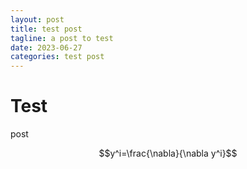 ```yaml
---
layout: post
title: test post
tagline: a post to test
date: 2023-06-27
categories: test post
---
```


# Test

post

$$y^i=\frac{\nabla}{\nabla y^i}$$
